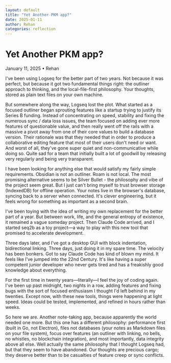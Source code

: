 ```yaml
---
layout: default
title: "Yet Another PKM app?"
date: 2025-01-11
author: Rehan
categories: reflection
---
```


# Yet Another PKM app?

<div class="blog-post-meta">
  January 11, 2025 • Rehan
</div>

I've been using Logseq for the better part of two years. Not because it was perfect, but because it got two fundamental things right: the outliner approach to thinking, and the local-file-first philosophy. Your thoughts, stored as plain text files on your own machine.

But somewhere along the way, Logseq lost the plot. What started as a focused outliner began sprouting features like a startup trying to justify its Series B funding. Instead of concentrating on speed, stability and fixing the numerous sync / data loss issues, the team focused on adding ever more features of questionable value, and then really went off the rails with a massive a pivot away from one of their core values to build a database version. Their rationale was that they needed that in order to produce a collaborative editing feature that most of their users don't need or want. And worst of all, they've gone super quiet and non-communicative while doing so. Quite sad for a team that initially built a lot of goodwill by releasing very regularly and being very transparent.

I have been looking for anything else that would satisfy my fairly simple requirements. Obsidian is not an outliner. Roam is not local. The most promising alternative seems to be Silver Bullet - the philosophy and vibe of the project seem great. But I just can't bring myself to trust browser storage (IndexedDB) for offline operation. Your notes live in the browser's database, syncing back to a server when connected. It's clever engineering, but it feels wrong for something as important as a second brain.

I've been toying with the idea of writing my own replacement for the better part of a year. But between work, life, and the general entropy of existence, it remained a vague someday project. Then Claude Code arrived, and I started seq2b as a toy project—a way to play with this new tool that promised to accelerate development.

Three days later, and I've got a desktop GUI with block indentation, bidirectional linking. Three days, just doing it in my spare time. The velocity has been bonkers. Got to say Claude Code has kind of blown my mind. It feels like I've jumped into the 22nd Century. It's like having a super competent junior developer who never gets tired and has a freakishly good knowledge about everything.

For the first time in twenty years—literally—I feel the joy of coding again. I've been up past midnight, two nights in a row, adding features and fixing bugs with the sort of focused enthusiasm I thought I'd left behind in my twenties. Except now, with these new tools, things were happening at light speed. Ideas could be tested, implemented, and refined in hours rather than weeks.

So here we are. Another note-taking app, because apparently the world needed one more. But this one has a different philosophy: performance first (built in Go, not Electron), files not databases (your notes as Markdown files on your file system), focus over features (an outliner with linking, no bells, no whistles, no blockchain integration), and most importantly, data integrity above all else. Well actually the same philosophy that I thought Logseq had, but that they seem to have abandoned. Our thoughts are precious cargo; they deserve better than to be casualties of feature creep or sync conflicts.
